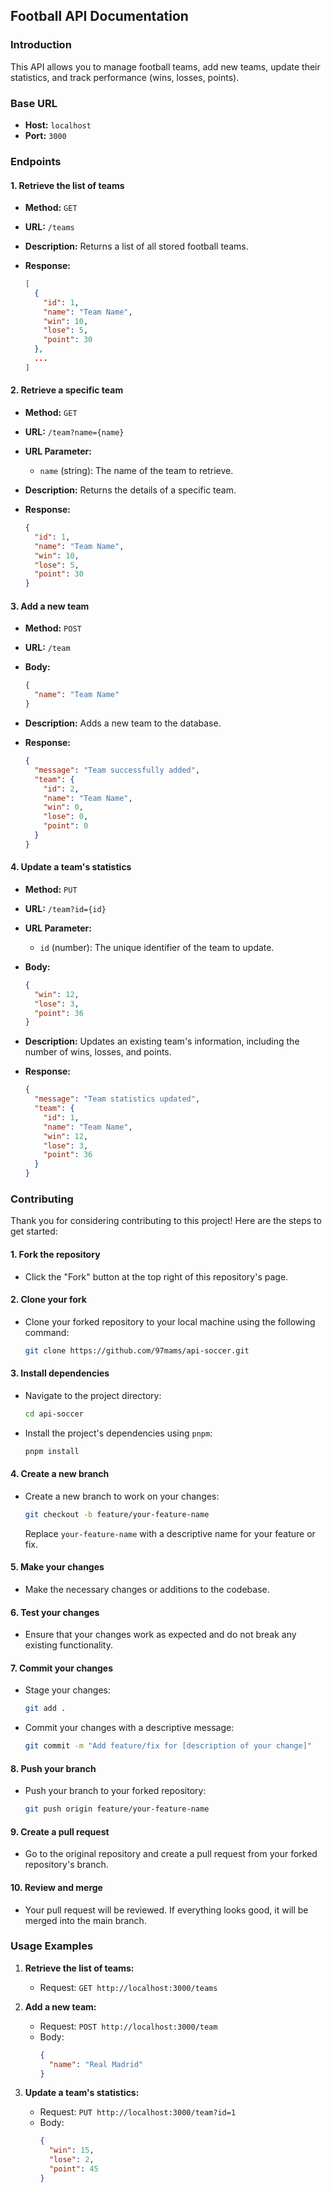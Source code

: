 ## Football API Documentation

### Introduction
This API allows you to manage football teams, add new teams, update their statistics, and track performance (wins, losses, points).

### Base URL
- **Host:** `localhost`
- **Port:** `3000`

### Endpoints

#### 1. Retrieve the list of teams
- **Method:** `GET`
- **URL:** `/teams`
- **Description:** Returns a list of all stored football teams.

- **Response:**
  ```json
  [
    {
      "id": 1,
      "name": "Team Name",
      "win": 10,
      "lose": 5,
      "point": 30
    },
    ...
  ]
  ```

#### 2. Retrieve a specific team
- **Method:** `GET`
- **URL:** `/team?name={name}`
- **URL Parameter:**
  - `name` (string): The name of the team to retrieve.
- **Description:** Returns the details of a specific team.

- **Response:**
  ```json
  {
    "id": 1,
    "name": "Team Name",
    "win": 10,
    "lose": 5,
    "point": 30
  }
  ```

#### 3. Add a new team
- **Method:** `POST`
- **URL:** `/team`
- **Body:**
  ```json
  {
    "name": "Team Name"
  }
  ```
- **Description:** Adds a new team to the database.

- **Response:**
  ```json
  {
    "message": "Team successfully added",
    "team": {
      "id": 2,
      "name": "Team Name",
      "win": 0,
      "lose": 0,
      "point": 0
    }
  }
  ```

#### 4. Update a team's statistics
- **Method:** `PUT`
- **URL:** `/team?id={id}`
- **URL Parameter:**
  - `id` (number): The unique identifier of the team to update.
- **Body:**
  ```json
  {
    "win": 12,
    "lose": 3,
    "point": 36
  }
  ```
- **Description:** Updates an existing team's information, including the number of wins, losses, and points.

- **Response:**
  ```json
  {
    "message": "Team statistics updated",
    "team": {
      "id": 1,
      "name": "Team Name",
      "win": 12,
      "lose": 3,
      "point": 36
    }
  }
  ```

### Contributing

Thank you for considering contributing to this project! Here are the steps to get started:

#### 1. Fork the repository
- Click the "Fork" button at the top right of this repository's page.

#### 2. Clone your fork
- Clone your forked repository to your local machine using the following command:
  ```bash
  git clone https://github.com/97mams/api-soccer.git
  ```

#### 3. Install dependencies
- Navigate to the project directory:
  ```bash
  cd api-soccer
  ```
- Install the project's dependencies using `pnpm`:
  ```bash
  pnpm install
  ```

#### 4. Create a new branch
- Create a new branch to work on your changes:
  ```bash
  git checkout -b feature/your-feature-name
  ```
  Replace `your-feature-name` with a descriptive name for your feature or fix.

#### 5. Make your changes
- Make the necessary changes or additions to the codebase.

#### 6. Test your changes
- Ensure that your changes work as expected and do not break any existing functionality.

#### 7. Commit your changes
- Stage your changes:
  ```bash
  git add .
  ```
- Commit your changes with a descriptive message:
  ```bash
  git commit -m "Add feature/fix for [description of your change]"
  ```

#### 8. Push your branch
- Push your branch to your forked repository:
  ```bash
  git push origin feature/your-feature-name
  ```

#### 9. Create a pull request
- Go to the original repository and create a pull request from your forked repository's branch.

#### 10. Review and merge
- Your pull request will be reviewed. If everything looks good, it will be merged into the main branch.

### Usage Examples

1. **Retrieve the list of teams:**
   - Request: `GET http://localhost:3000/teams`

2. **Add a new team:**
   - Request: `POST http://localhost:3000/team`
   - Body:
     ```json
     {
       "name": "Real Madrid"
     }
     ```

3. **Update a team's statistics:**
   - Request: `PUT http://localhost:3000/team?id=1`
   - Body:
     ```json
     {
       "win": 15,
       "lose": 2,
       "point": 45
     }
